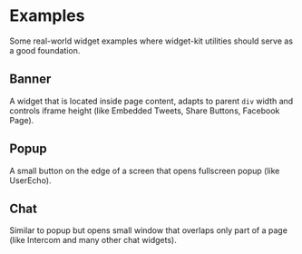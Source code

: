 # Examples
Some real-world widget examples where widget-kit utilities should serve as a good foundation.

## Banner
A widget that is located inside page content, adapts to parent `div` width and controls iframe height (like Embedded Tweets, Share Buttons, Facebook Page).

## Popup
A small button on the edge of a screen that opens fullscreen popup (like UserEcho).

## Chat
Similar to popup but opens small window that overlaps only part of a page (like Intercom and many other chat widgets).
